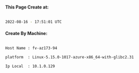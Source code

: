 
   
#### This Page Create at:

```bash

2022-08-16 - 17:51:01 UTC

```

#### Create By Machine:

```bash

Host Name : fv-az173-94

platform  : Linux-5.15.0-1017-azure-x86_64-with-glibc2.31

Ip Local  : 10.1.0.129

```

